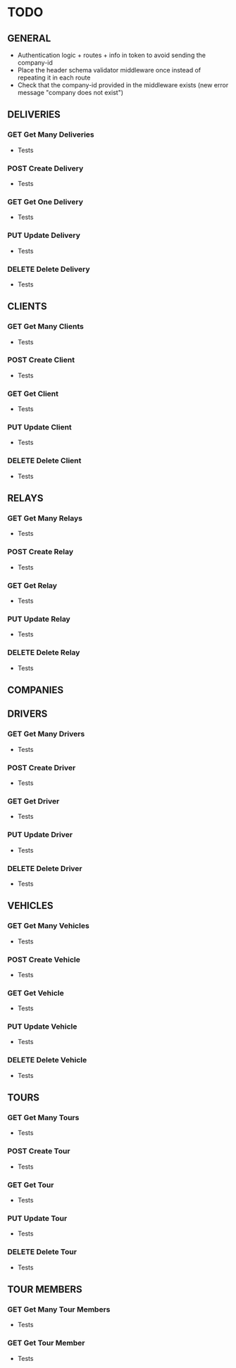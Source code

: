 # TODO

## GENERAL

- Authentication logic + routes + info in token to avoid sending the company-id
- Place the header schema validator middleware once instead of repeating it in each route
- Check that the company-id provided in the middleware exists (new error message "company does not exist")

## DELIVERIES

### GET Get Many Deliveries

- Tests

### POST Create Delivery

- Tests

### GET Get One Delivery

- Tests

### PUT Update Delivery

- Tests

### DELETE Delete Delivery

- Tests

## CLIENTS

### GET Get Many Clients

- Tests

### POST Create Client

- Tests

### GET Get Client

- Tests

### PUT Update Client

- Tests

### DELETE Delete Client

- Tests

## RELAYS

### GET Get Many Relays

- Tests

### POST Create Relay

- Tests

### GET Get Relay

- Tests

### PUT Update Relay

- Tests

### DELETE Delete Relay

- Tests

## COMPANIES

## DRIVERS

### GET Get Many Drivers

- Tests

### POST Create Driver

- Tests

### GET Get Driver

- Tests

### PUT Update Driver

- Tests

### DELETE Delete Driver

- Tests

## VEHICLES

### GET Get Many Vehicles

- Tests

### POST Create Vehicle

- Tests

### GET Get Vehicle

- Tests

### PUT Update Vehicle

- Tests

### DELETE Delete Vehicle

- Tests

## TOURS

### GET Get Many Tours

- Tests

### POST Create Tour

- Tests

### GET Get Tour

- Tests

### PUT Update Tour

- Tests

### DELETE Delete Tour

- Tests

## TOUR MEMBERS

### GET Get Many Tour Members

- Tests

### GET Get Tour Member

- Tests